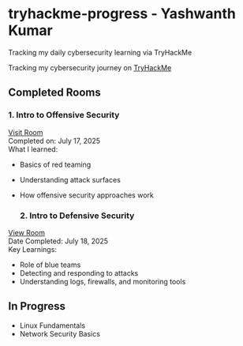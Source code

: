 # tryhackme-progress - Yashwanth Kumar
Tracking my daily cybersecurity learning via TryHackMe

Tracking my cybersecurity journey on [TryHackMe](https://tryhackme.com/p/hkhk143hk)

## Completed Rooms

### 1. Intro to Offensive Security  
 [Visit Room](https://tryhackme.com/room/offensivesecurityintro)  
Completed on: July 17, 2025  
What I learned:
- Basics of red teaming
- Understanding attack surfaces
- How offensive security approaches work

  ### 2. Intro to Defensive Security  
 [View Room](https://tryhackme.com/room/defensivesecurityintro?utm_source=linkedin&utm_medium=social&utm_campaign=social_share&utm_content=utmContent)  
Date Completed: July 18, 2025  
Key Learnings:
- Role of blue teams
- Detecting and responding to attacks
- Understanding logs, firewalls, and monitoring tools


##  In Progress
- Linux Fundamentals
- Network Security Basics
